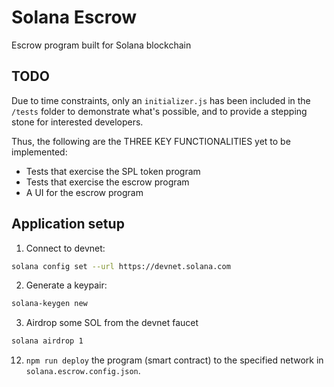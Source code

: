 # Solana Escrow

Escrow program built for Solana blockchain

## TODO

Due to time constraints, only an `initializer.js` has been included in the `/tests` folder to demonstrate
what's possible, and to provide a stepping stone for interested developers.

Thus, the following are the THREE KEY FUNCTIONALITIES yet to be implemented:

- Tests that exercise the SPL token program
- Tests that exercise the escrow program
- A UI for the escrow program

## Application setup

1. Connect to devnet:

```bash
solana config set --url https://devnet.solana.com
```


2. Generate a keypair:

```bash
solana-keygen new
```

3. Airdrop some SOL from the devnet faucet

```bash
solana airdrop 1
```

12. `npm run deploy` the program (smart contract) to the specified network in `solana.escrow.config.json`.
